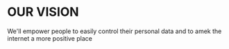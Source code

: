 <div class="col-md-12">
	<H1>OUR VISION</H1>
	<div class="col-md-offset-2 col-md-8">
		<p class="pink-text">
			We'll empower people to easily control their personal data and to amek the internet a more positive place
		</p>
	</div>
</div>